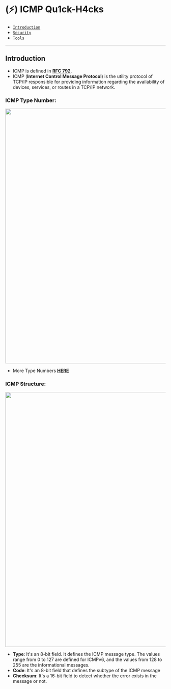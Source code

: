 # (⚡) ICMP Qu1ck-H4cks
* [`Introduction`](#introduction)
* [`Security`](#security)
* [`Tools`](#tools)
  
---

## Introduction

- ICMP is defined in [**RFC 792**](https://www.rfc-editor.org/rfc/rfc792.html).
- ICMP (**Internet Control Message Protocol**) is the utility protocol of TCP/IP responsible for providing information regarding the availability of devices, services, or routes in a TCP/IP network.

### ICMP Type Number:
<div align="center" style="display:flex;">
  <img src="https://github.com/h0ru/icmp-quickhacks/assets/117091833/5bfd03e7-0384-467e-b716-97a2e27f4cdd" width="800">
</div>

- More Type Numbers [**HERE**](https://www.iana.org/assignments/icmp-parameters)

### ICMP Structure:
<div align="center" style="display:flex;">
  <img src="https://github.com/h0ru/icmp-quickhacks/assets/117091833/cbcc9fb8-f95f-470e-bb57-f5d8e1c03fbd" width="800">
</div>

- **Type**: It's an 8-bit field. It defines the ICMP message type. The values range from 0 to 127 are defined for ICMPv6, and the values from 128 to 255 are the informational messages.
- **Code**: It's an 8-bit field that defines the subtype of the ICMP message
- **Checksum**: It's a 16-bit field to detect whether the error exists in the message or not.
